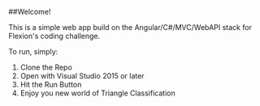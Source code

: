##Welcome!  

This is a simple web app build on the Angular/C#/MVC/WebAPI stack for Flexion's coding challenge.  

To run, simply:

1. Clone the Repo
2. Open with Visual Studio 2015 or later
3. Hit the Run Button
4. Enjoy you new world of Triangle Classification

